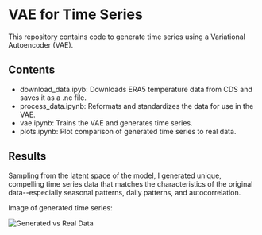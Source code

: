 
# VAE for Time Series

This repository contains code to generate time series using a Variational Autoencoder (VAE).

## Contents

- download_data.ipyb: Downloads ERA5 temperature data from CDS and saves it as a .nc file.
- process_data.ipynb: Reformats and standardizes the data for use in the VAE.
- vae.ipynb: Trains the VAE and generates time series.
- plots.ipynb: Plot comparison of generated time series to real data.

## Results

Sampling from the latent space of the model, I generated unique, compelling time series data that matches the 
characteristics of the original data--especially seasonal patterns, daily patterns, and autocorrelation.

Image of generated time series:

![Generated vs Real Data]('images/seasonal_diurnal_correlation_with_gen.png')



